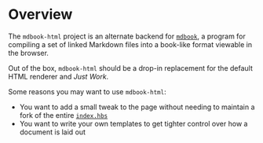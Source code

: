# Overview

The `mdbook-html` project is an alternate backend for [`mdbook`][mdbook], a
program for compiling a set of linked Markdown files into a book-like format
viewable in the browser.

Out of the box, `mdbook-html` should be a drop-in replacement for the default
HTML renderer and *Just Work*.

Some reasons you may want to use `mdbook-html`:

- You want to add a small tweak to the page without needing to maintain a fork
  of the entire [`index.hbs`][index-hbs]
- You want to write your own templates to get tighter control over how a
  document is laid out

[mdbook]: https://github.com/rust-lang-nursery/mdBook
[index-hbs]: https://github.com/rust-lang/mdBook/blob/master/src/theme/index.hbs